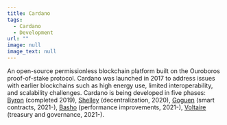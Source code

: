 ```yaml
---
title: Cardano
tags:
  - Cardano
  - Development
url: ""
image: null
image_text: null
---
```


An open-source permissionless blockchain platform built on the Ouroboros proof-of-stake protocol. Cardano was launched in 2017 to address issues with earlier blockchains such as high energy use, limited interoperability, and scalability challenges. Cardano is being developed in five phases: [Byron](https://www.essentialcardano.io/glossary/byron) (completed 2019), [Shelley](https://www.essentialcardano.io/glossary/shelley) (decentralization, 2020), [Goguen](https://www.essentialcardano.io/glossary/goguen) (smart contracts, 2021-), [Basho](https://www.essentialcardano.io/glossary/basho) (performance improvements, 2021-), [Voltaire](https://www.essentialcardano.io/glossary/voltaire) (treasury and governance, 2021-).
